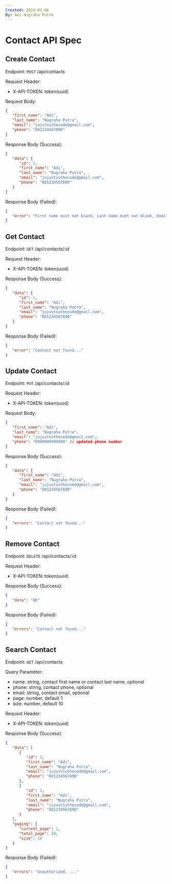 ```yaml
---
Created: 2024-03-06
By: Adi Nugraha Putra
---
```


# Contact API Spec

## Create Contact

Endpoint: `POST` /api/contacts

Request Header:

-  X-API-TOKEN: token(uuid)

Request Body:

```json
{
   "first_name": "Adi",
   "last_name": "Nugraha Putra",
   "email": "jujutsuthecode@gmail.com",
   "phone": "081234567890"
}
```

Response Body (Success):

```json
{
   "data": {
      "id": 1,
      "first_name": "Adi",
      "last_name": "Nugraha Putra",
      "email": "jujustsuthecode@gmail.com",
      "phone": "081234567890"
   }
}
```

Response Body (Failed):

```json
{
   "error": "First name must not blank, Last name must not blank, Email must not blank, Phone must not blank..."
}
```

## Get Contact

Endpoint: `GET` /api/contacts/:id

Request Header:

-  X-API-TOKEN: token(uuid)

Response Body (Success):

```json
{
   "data": {
      "id": 1,
      "first_name": "Adi",
      "last_name": "Nugraha Putra",
      "email": "jujustsuthecode@gmail.com",
      "phone": "081234567890"
   }
}
```

Response Body (Failed):

```json
{
   "error": "Contact not found..."
}
```

## Update Contact

Endpoint: `PUT` /api/contacts/:id

Request Header:

-  X-API-TOKEN: token(uuid)

Request Body:

```json
{
   "first_name": "Adi",
   "last_name": "Nugraha Putra",
   "email": "jujustsuthecode@gmail.com",
   "phone": "0999999999999" // updated phone number
}
```

Response Body (Success):

```json
{
   "data": {
      "first_name": "Adi",
      "last_name": "Nugraha Putra",
      "email": "jujustsuthecode@gmail.com",
      "phone": "081234567890"
   }
}
```

Response Body (Failed):

```json
{
   "errors": "Contact not found..."
}
```

## Remove Contact

Endpoint: `DELETE` /api/contacts/:id

Request Header:

-  X-API-TOKEN: token(uuid)

Response Body (Success):

```json
{
   "data": "OK"
}
```

Response Body (Failed):

```json
{
   "errors": "Contact not found..."
}
```

## Search Contact

Endpoint: `GET` /api/contacts

Query Parameter:

-  name: string, contact first name or contact last name, optional
-  phone: string, contact phone, optional
-  email: string, contact email, optional
-  page: number, default 1
-  size: number, default 10

Request Header:

-  X-API-TOKEN: token(uuid)

Response Body (Success):

```json
{
   "data": [
      {
         "id": 1,
         "first_name": "Adi",
         "last_name": "Nugraha Putra",
         "email": "jujustsuthecode@gmail.com",
         "phone": "081234567890"
      },
      {
         "id": 2,
         "first_name": "Adi",
         "last_name": "Nugraha Putra",
         "email": "jujustsuthecode@gmail.com",
         "phone": "081234567890"
      }
   ],
   "paging": {
      "current_page": 1,
      "total_page": 10,
      "size": 10
   }
}
```

Response Body (Failed):

```json
{
   "errors": "Unauthorized, ..."
}
```
